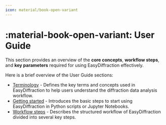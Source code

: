 ```yaml
---
icon: material/book-open-variant
---
```


# :material-book-open-variant: User Guide

This section provides an overview of the **core concepts**, **workflow steps**,
and **key parameters** required for using EasyDiffraction effectively.

Here is a brief overview of the User Guide sections:

- [Terminology](terminology.md) - Defines the key terms and concepts used
  in EasyDiffraction to help users understand the
  diffraction data analysis workflow.
- [Getting started](getting-started.md) - Introduces the basic steps to
  start using EasyDiffraction in Python scripts or Jupyter Notebooks.
- [Workflow steps](workflow-steps/index.md) - Describes the structured workflow
  of EasyDiffraction divided into several key steps.